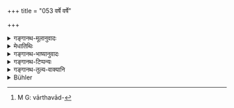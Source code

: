+++
title = "053 वर्षे वर्षे"

+++

<details><summary>गङ्गानथ-मूलानुवादः</summary>

If a man performs the Aśvamedha Sacrifice every year, for a hundred tears,—and another does not eat meat,—the merit and reward of both these are the same.—(53.)


phalānāmalpamahatām karmaṇāṃ ca svagocare | 
vibhāgaḥ snānasāmānyādaviśeṣeṇa codite |
</details>

<details><summary>मेधातिथिः</summary>

देवाद्यर्चनशिष्टस्य शशादिमांसस्य भक्षणम् अनुज्ञातम् । ततो निवर्तमानो ऽश्वमेधफलम् अश्नुते । अश्वमेधस्य फलम् "सर्वान् कामान् अवश्यं सर्वाविजितीः" इत्यादि ।

- न चात्र चोदनीयम्- कथं महाप्रयासेन बहुधनव्ययेन च तुल्यफलता मांसनिवृत्तेः स्यात् । यत एषो ऽपि संयमो ऽतिदुष्करः । किं च लोकवत् परिमाणतः फलविशेषः स्याद् इत्य् अयं न्यायो जृम्भत एव । अतः फलविधौ न दोषः । 

- वयं तु ब्रूमः । अर्थवाद एवायम् । यतो **वर्षे शतं समा** इति चार्थवादपक्षे[^१४१] सुघटम् । न हि प्रतिवर्षम् अश्वमेधस्य विधेयत्वसंभवः । नापि **वर्षे शतम्**, तावतः कालस्याधिकारिणो जीवनाद्यसंभवात् । 


[^१४१]:
     M G: vārthavād-

- पुण्यं च फलं च **पुण्यफलम्** । समाहारद्वन्द्वः । षष्ठीसमासे ह्य् असामर्थ्यम् ॥ ५.५३॥
</details>

<details><summary>गङ्गानथ-भाष्यानुवादः</summary>

The eating of the meat of the Hare and other animals,—in the form of remnants of the worship of Gods and Pitṛs—has been sanctioned. If one abstains from this eating, he obtains the fruits of the *Aśvamedha* sacrifice; and the fruits of this sacrifice have been described in the words ‘he obtains all desires, etc., etc.’

In this connection it would not be right to urge the following objection:—“How can mere abstaining from meat be equal to a sacrifice involving tremendous labour and much expense?”—Because the said abstention also is extremely difficult. Further, the principle enunciated in the Sūtra.—‘The particular result would follow from development as in the ordinary world’—is operative here also. Hence there can be no objection against the asserting of results or fruits of actions.

Our answer however is us follows:—What is said in the text is a purely commendatory exaggeration; socially because the statement of the sacrifice being performed ‘every year for one hundred years’ can be regarded only us such an exaggeration; for it is not possible for the
*Aśvamedha* to be performed every year; nor can it be performed ‘for a
hundred years,’ as no performer would live so long,

‘*Puṇyaphalam*’ is a copulative compound, it being impossible to take it us a Genitive *Tatpuruṣa*.—(53).
</details>

<details><summary>गङ्गानथ-टिप्पन्यः</summary>

In the Mahābhārata (13.114.15) this occurs as writer’s ‘*matam mama*,’
but it has ‘*māse*’ for ‘*varṣe*’—says Hopkins.

This verse is quoted in *Mitākṣarā* (on 1.181), to the effect that the
merit of the performance of *Aśvamedha* accrues to one who renounces
meat for a full year;—and in *Vīramitrodaya* (Āhnika, p. 533), which
adds that according to Medhātithi, this is mere *Arthavāda*, and not the
declaration of a result that actually follows from the act,—this being
based upon the principle laid down by Jaimini under 4.3.1. It goes on to
add that this view is not right; as this case is not analogous to that
of Jaimini 4.3.1,

A ‘declaration of rewards’ is regarded as an ‘*Arthavāda*’ only when
there is some other passage mentioning another reward in connection with
the same act; in the present case, however, we do not find any other
passage speaking of any other rewards accruing from the renouncing of
meat for one year; so that this comes under the *Rātrisattranyāya*
(Jaimini 4.3.17 *et. seq*.; see note under verse 40). It concludes with
the remark that the reward accruing from the renouncing of meat for one
year,—even though of the same kind as that following from the
*Aśvamedha*—is of a much lower *degree*;—and quotes the following
*Kārikā* of ‘Bhaṭṭapāda’—

> phalānāmalpamahatām karmaṇāṃ ca svagocare \|  
> vibhāgaḥ snānasāmānyādaviśeṣeṇa codite \|
</details>

<details><summary>गङ्गानथ-तुल्य-वाक्यानि</summary>

*Mahābhārata* (13.115.10, 16).—‘If one performs the Aśvamedha month
after month, and if one eats not. meat, the two are equal. If one were
to perform difficult austerities for full one hundred years, and one
were to omit meat-eating, the two might or might not be equal.’

*Viṣṇu* (51.76).—(Same as Manu.)

*Yājñavalkya* (1.181).—(See above, under 47.)
</details>

<details><summary>Bühler</summary>

053	He who during a hundred years annually offers a horse-sacrifice, and he who entirely abstains from meat, obtain the same reward for their meritorious (conduct).
</details>
